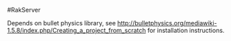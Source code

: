 #RakServer

Depends on bullet physics library, see http://bulletphysics.org/mediawiki-1.5.8/index.php/Creating_a_project_from_scratch for installation instructions.